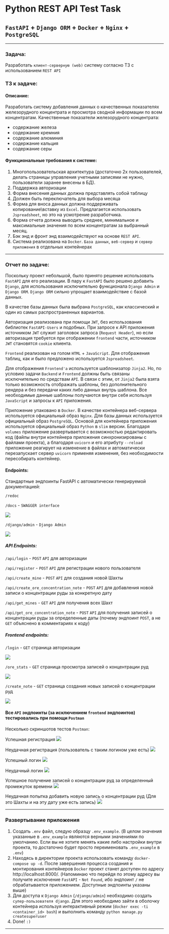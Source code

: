 # Python REST API Test Task
## `FastAPI` + `Django ORM` + `Docker` + `Nginx` + `PostgreSQL`
_____________

### Задача:
Разработать `клиент-серверную (web)` систему согласно ТЗ с использованием `REST API`


### ТЗ к задаче:
#### Описание: 
Разработать систему добавления данных о качественных показателях железорудного концентрата и 
просмотра сводной информации по всем концентратам. 
Качественные показатели железорудного концентрата:
- содержание железа
- содержание кремния
- содержание алюминия
- содержание кальция
- содержание серы

#### Функциональные требования к системе:

1) Многопользовательская архитектура (достаточно 2х пользователей, делать страницы управления учетными записями не нужно, пользователи заранее внесены в БД).
2) Поддержка авторизации
3) Форма внесения данных должна представлять собой таблицу
4) Должен быть переключатель для выбора месяца
5) Форма для вноса данных должна поддерживать копирование\вставку из `Excel`. Предлагается использовать `Jspreadsheet`, но это на усмотрение разработчика.
6) Форма отчета должна выводить среднее, минимальное и максимальные значения по всем концентратам за выбранный месяц.
7) Бэк энд и фронт энд взаимодействуют на основе `REST API`.
8) Система реализована на `Docker`. `База данных`, `веб-сервер` и `сервер приложения` в отдельных контейнерах

_________________

### Отчет по задаче:

Поскольку проект небольшой, было принято решение использовать `FastAPI` для его реализации.
В пару к `FastAPI` было решено добавить `Django`, для использования исключительно функционала `Django Admin`
и `Django ORM`. `Django ORM` сильно упрощает взаимодействие с базой данных.

В качестве базы данных была выбрана `PostgreSQL`, как классический и один из самых распространенных вариантов.

Авторизация реализована при помощи `JWT`, без использования библиотек `FastAPI-Users` и подобных.
При запросе к API приложения источником `JWT` служит заголовок запроса (`Request Header`),
но если авторизация требуется при отображении `frontend` части, источником
`JWT` становятся `cookie` клиента.

`Frontend` реализован на голом `HTML` + `JavaScript`. Для отображения таблиц, как и было предложено используется `Jspreadsheet`.

Для отображения `Frontend'а` используется шаблонизатор `Jinja2`. 
Но, по условию задачи `Backend` и `Frontend` должны быть связаны исключительно по средствам `API`.
В связи с этим, от `Jinja2` была взята только возможность отображать шаблоны,
без дополнительного рендера и без передачи каких либо данных внутрь шаблона.
Все необходимые данные шаблоны получаются внутри себя используя `JavaScript` и запросы к `API` приложения.

Приложение упаковано в `Docker`. В качестве контейнера веб-сервера используется официальный образ `Nginx`.
Для базы данных используется официальный образ `PostgreSQL`.
Основой для контейнера приложения используется официальный образ `Python` в `slim` версии.
Благодаря `volumes` приложение развертывается с возможностью редактировать код
(файлы внутри контейнера приложения синхронизированы с файлами проекта), а благодаря
`uvicorn` и его атрибуту `--reload` приложение реагирует на изменение в файлах и автоматически
перезапускает сервер `uvicorn` применяя изменения, без необходимости пересобирать контейнер.

#### Endpoints:

Стандартные эндпоинты FastAPI с автоматически генерируемой документацией:

`/redoc`

`/docs` - `SWAGGER interface`

![](https://i.ibb.co/cXsPBbk/SWAGGER.jpg)

`/django/admin` - `Django Admin`

![](https://i.ibb.co/JKq4FFj/Django-admin.jpg)


##### API Endpoints:

`/api/login` - `POST` `API` для авторизации

`/api/register` - `POST` `API` для регистрации нового пользователя

`/api/create_mine` - `POST` `API` для создания новой Шахты

`/api/create_ore_concentration_note` - `POST` `API` для добавления новой записи о концентрации руды за конкретную дату

`/api/get_mines` - `GET` `API` для получения всех Шахт

`/api/get_ore_concentration_note` - `POST` `API` для получения записей о концентрации руды за определенные даты
(почему эндпоинт `POST`, а не `GET` объяснено в комментариях к коду)


##### Frontend endpoints:

`/login` - `GET` страница авторизации

![](https://i.ibb.co/2Z5nPCB/Login-page.jpg)

`/ore_stats` - `GET` страница просмотра записей о концентрации руд

![](https://i.ibb.co/c6DWk8W/get-conc-page.jpg)

`/create_note` - `GET` страница создания новых записей о концентрации руд

![](https://i.ibb.co/PxWvbw3/post-conc-page.jpg)


#### Все `API` эндпоинты (за исключением `frontend` эндпоинтов) тестировались при помощи `Postman`

Несколько скриншотов тестов `Postman`:

Успешная регистрация
![](https://i.ibb.co/KsQhzLv/postman-register.jpg)

Неудачная регистрация (пользователь с таким логином уже есть)
![](https://i.ibb.co/S0vZfQz/postman-bad-register.jpg)

Успешный логин
![](https://i.ibb.co/4WQDcJY/postman-login.jpg)

Неудачный логин
![](https://i.ibb.co/KWrfXXD/postman-bad-login.jpg)

Успешное получение записей о концентрации руд за определенный промежуток времени
![](https://i.ibb.co/DwPVfDH/postman-get-ore.jpg)

Неудачная попытка добавить новую запись о концентрации руд (Для это Шахты и на эту дату уже есть запись)
![](https://i.ibb.co/GHfNhDM/postman-bad-create-ore.jpg)

___________

### Развертывание приложения

1) Создать `.env` файл, следую образцу `.env_example`. 
(В целом значения указанные в `.env_example` являются верными значениями по умолчанию. Если вы не хотите менять какие либо настройки внутри проекта, то достаточно будет просто переименовать `.env_example` в `.env`)
2) Находясь в директории проекта использовать команду `docker-compose up -d`. После завершения процесса создания и монтирования контейнеров `Docker` проект станет доступен по адресу http://localhost:8000/.
(Напоминаю что перейдя по этому адресу вы получите исключение `FastAPI` - `Not Found`, ибо эндпоинт `/` не обрабатывается приложением.
Доступные эндпоинты указаны выше)
3) Для доступа к `Django Admin` (`/django/admin`) необходимо создать `супер-пользователя django`.
Для этого необходимо зайти в оболочку контейнера используя интерактивный режим (`docker exec -ti <container_id> bash`)
и выполнить команду `python manage.py createsuperuser`
4) Done! `:)`

______
